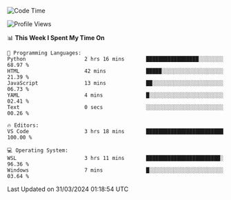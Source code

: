 <!--START_SECTION:waka-->
![Code Time](http://img.shields.io/badge/Code%20Time-603%20hrs%2054%20mins-blue)

![Profile Views](http://img.shields.io/badge/Profile%20Views-1-blue)

📊 **This Week I Spent My Time On** 

```text
💬 Programming Languages: 
Python                   2 hrs 16 mins       █████████████████░░░░░░░░   68.97 % 
HTML                     42 mins             █████░░░░░░░░░░░░░░░░░░░░   21.39 % 
JavaScript               13 mins             ██░░░░░░░░░░░░░░░░░░░░░░░   06.73 % 
YAML                     4 mins              █░░░░░░░░░░░░░░░░░░░░░░░░   02.41 % 
Text                     0 secs              ░░░░░░░░░░░░░░░░░░░░░░░░░   00.26 % 

🔥 Editors: 
VS Code                  3 hrs 18 mins       █████████████████████████   100.00 % 

💻 Operating System: 
WSL                      3 hrs 11 mins       ████████████████████████░   96.36 % 
Windows                  7 mins              █░░░░░░░░░░░░░░░░░░░░░░░░   03.64 % 
```


 Last Updated on 31/03/2024 01:18:54 UTC
<!--END_SECTION:waka-->
